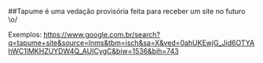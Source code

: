 

##Tapume é uma vedação provisória feita para receber um site no futuro \o/ 


Exemplos: https://www.google.com.br/search?q=tapume+site&source=lnms&tbm=isch&sa=X&ved=0ahUKEwjG_Jid6OTYAhWC1lMKHZUYDW4Q_AUICygC&biw=1536&bih=743